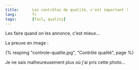 ```yaml
---
title:      Les contrôles de qualité, c'est important !
lang:       fr
tags:       [fail, quality]
---
```


Les faire quand on les annonce, c'est mieux…

La preuve en image :

{% respimg "controle-qualite.jpg", "Contrôle qualité", page %}

Je ne sais malheureusement plus où j'ai pris cette photo…
